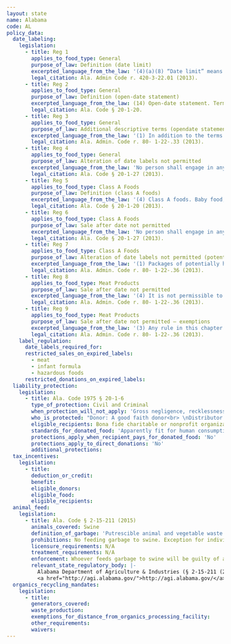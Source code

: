 ```yaml
---
layout: state
name: Alabama
code: AL
policy_data:
  date_labeling:
    legislation:
      - title: Reg 1
        applies_to_food_type: General
        purpose_of_law: Definition (date limit)
        excerpted_language_from_the_law: '(4)(a)(8) “Date limit” means all terms reasonably construed to mean food is not intended to be used or sold after the date limit, or that food quality is best before the date limit, and includes but is not limited to the terms “Sell By;” “Freeze By;” “Sell or Freeze By;” “Not to be Sold After;” “Best if Used By;” “Best if Purchased By,” “Expiration;” or other similar designations.'
        legal_citation: Ala. Admin Code r. 420-3-22.01 (2013).
      - title: Reg 2
        applies_to_food_type: General
        purpose_of_law: Definition (open-date statement)
        excerpted_language_from_the_law: (14) Open-date statement. Terms “Sell By”; “Freeze By”; “Sell or Freeze By”; “Not to be Sold After”; “Best if Used By”; “Expiration”; or other terms as defined by rules or regulations; or a date without additional words shall be considered an open-date statement
        legal_citation: Ala. Code § 20-1-20.
      - title: Reg 3
        applies_to_food_type: General
        purpose_of_law: Additional descriptive terms (opendate statement)
        excerpted_language_from_the_law: '(1) In addition to the terms listed in §20-1-20 (definitions) for (14) open date statements, the following list of terms and other terms with similar import, shall also be included and considered as open date statements: (a) “For full fresh flavor use by” (b) “For best quality purchase and use by date shown” (c) “Use/freeze by” (d) “Prepare or freeze by” (e) “For wholesome great taste, serve before date stamped below” (f) “Best when purchase by date” (g) “Best if sold by” (h) “Best used by” (i) “Product expiration” (j) “Expiration date” (k) “Best by” (l) “Best before” (m) “Best when purchase by” (n) “Use before” (o) “Use by” (p) “Full freshness until date shown when stored unopened at 40 or below” (q) “Prepare by” (r) “Fresh until” (s) “Use or freeze by” (t) “Sell or use by” (u) “Freshness through”'
        legal_citation: Ala. Admin. Code r. 80- 1-22-.33 (2013).
      - title: Reg 4
        applies_to_food_type: General
        purpose_of_law: Alteration of date labels not permitted
        excerpted_language_from_the_law: 'No person shall engage in any of the following activities within this state: . . . (3)a. Obscure, remove, or otherwise render illegible any information appearing on beverage labels, packages, or containers related to production information, best before dates, or other disclosure printed on, affixed to, or appearing on the labels, packages, or containers. b. This subdivision shall not apply to any alteration of a beverage label, package, or container made by, or at the direction of, either the owner of the trademark rights to the brand that appears on the beverage label, package, or container or an authorized manufacturer of the beverage. c. This subdivision shall not apply to alcoholic beverages as defined in Section 28-3-1. d. This subdivision shall not apply to any entity, organization, or association, including, but not limited to, a nonprofit or other fund-raising organization that does not operate for a commercial purpose. (4)a. Store or transport any beverage product that bears a labeling that has been obscured, removed, or rendered illegible as described in subdivision (3). b. This subdivision shall not apply to any alteration of a beverage label, package, or container made by, or at the direction of, either the owner of the trademark rights to the brand that appears on the beverage label, package, or container or an authorized manufacturer of the beverage.'
        legal_citation: Ala. Code § 20-1-27 (2013).
      - title: Reg 5
        applies_to_food_type: Class A Foods
        purpose_of_law: Definition (class A foods)
        excerpted_language_from_the_law: '(4) Class A foods. Baby food, infant formula, and potentially hazardous food.'
        legal_citation: Ala. Code § 20-1-20 (2013).
      - title: Reg 6
        applies_to_food_type: Class A Foods
        purpose_of_law: Sale after date not permitted
        excerpted_language_from_the_law: 'No person shall engage in any of the following activities within this state: . . . (2) Sell or offer for sale out-of-date Class A foods which include baby food, infant formula, and potentially hazardous food.'
        legal_citation: Ala. Code § 20-1-27 (2013).
      - title: Reg 7
        applies_to_food_type: Class A Foods
        purpose_of_law: Alteration of date labels not permitted (potentially hazardous foods)
        excerpted_language_from_the_law: '(1) Packages of potentially hazardous foods bearing an open date statement are not to be repacked or relabeled or otherwise altered in a manner that would change the open date statement originally placed on the package. It is not permissible to reprocess products by freezing, slicing, grinding, cubing, dicing, marinating, chopping, or other similar methods unless the original open date statement is maintained on the product label.'
        legal_citation: Ala. Admin. Code r. 80- 1-22-.36 (2013).
      - title: Reg 8
        applies_to_food_type: Meat Products
        purpose_of_law: Sale after date not permitted
        excerpted_language_from_the_law: '(4) It is not permissible to freeze, sell, or offer for sale any ready-to-eat meat product after the expiration of the open-date statement. It is not permissible to freeze, sell, or offer for sale a product having the appearance of a ready-to-eat meat product (e.g., smoked sausages and smoked hams) after the expiration of the open-date statement unless such product bears labeling to include safe handling statements and proper cooking instructions.'
        legal_citation: Ala. Admin. Code r. 80- 1-22-.36 (2013).
      - title: Reg 9
        applies_to_food_type: Meat Products
        purpose_of_law: Sale after date not permitted – exemptions
        excerpted_language_from_the_law: '(3) Any rule in this chapter to the contrary not withstanding, meat products bearing an open-date statement may be frozen and sold after the original expiration date only if all the following stipulations are met: (a) The product is a fresh or raw meat product that is frozen prior to the expiration of the open-date statement. (b) The product is labeled “Frozen on _______,” with the month, day, and year the product is frozen in the blank. (c) The original open-date statement is maintained on the product package. (d) If offered for sale at retail, the product is frozen and labeled and sold only to a household consumer by the same establishment that originally offered the product for retail sale. (e) If offered for sale at wholesale (i.e., warehouse, manufacturer, or distributor) the product is frozen and labeled and sold only to the end user (i.e., consumer, restaurant, or hotel). Provided however that consumer ready packages of fresh or raw meat can be sold to retail establishments if all other provisions of this rule are followed and each package is properly labeled. (f) Products frozen before the expiration of the open-date statement may not be thawed or further processed in any manner. (g) All products properly frozen and labeled must also maintain the safe handling labels as mandated through USDA. (h) Products not properly labeled, re-labeled or exempted as set forth in (a) through (h) of this rule shall be deemed date expired and shall be included in the equivalent number utilized to determine the applicable class of violation as determined by Rule No. 80-1-22-.32. (i) Nothing in this paragraph (3) of Rule 80-1-22-.36 shall preclude a manufacturer or wholesaler or retailer from having more stringent requirements for their products. Nothing in this paragraph is intended to negate the agreement between sellers of these products concerning guarantees or credit for expired products'
        legal_citation: Ala. Admin. Code r. 80- 1-22-.36 (2013).
    label_regulation:
      date_labels_required_for:
      restricted_sales_on_expired_labels:
        - meat
        - infant formula
        - hazardous foods
      restricted_donations_on_expired_labels:
  liability_protection:
    legislation:
      - title: Ala. Code 1975 § 20-1-6
        type_of_protection: Civil and Criminal
        when_protection_will_not_apply: 'Gross negligence, recklessness, or intentional misconduct'
        who_is_protected: "Donor: A good faith donor<br> \nDistributor: Charitable or nonprofit organization"
        eligible_recipients: Bona fide charitable or nonprofit organization
        standards_for_donated_food: 'Apparently fit for human consumption; includes food not readily marketable due to appearance, freshness, grade, or surplus'
        protections_apply_when_recipient_pays_for_donated_food: 'No'
        protections_apply_to_direct_donations: 'No'
        additional_protections:
  tax_incentives:
    legislation:
      - title:
        deduction_or_credit:
        benefit:
        eligible_donors:
        eligible_food:
        eligible_recipients:
  animal_feed:
    legislation:
      - title: Ala. Code § 2-15-211 (2015)
        animals_covered: Swine
        definition_of_garbage: 'Putrescible animal and vegetable waste resulting from the handling, preparation, cooking and consumption of foods including animal and fowl carcasses or parts thereof; provided, that citrus pulps, pea vines, bakery waste, candy kitchen waste and dairy products waste from milk processing plants shall not be included in this definition when such waste has not been mixed with or in contact with other animal or vegetable waste. § 2-15-211 (2015).'
        prohibitions: No feeding garbage to swine. Exception for individuals feeding household garbage. § 2-15-211 (2015).
        licensure_requirements: N/A
        treatment_requirements: N/A
        enforcement: Whoever feeds garbage to swine will be guilty of a misdemeanor and fined up to $500 and imprisoned for up to 6 months. § 2-15-211 (2015).
        relevant_state_regulatory_body: |-
          Alabama Department of Agriculture & Industries (§ 2-15-211 (2015)),
          <a href="http://agi.alabama.gov/">http://agi.alabama.gov/</a>.
  organics_recycling_mandates:
    legislation:
      - title:
        generators_covered:
        waste_production:
        exemptions_for_distance_from_organics_processing_facility:
        other_requirements:
        waivers:
---
```

